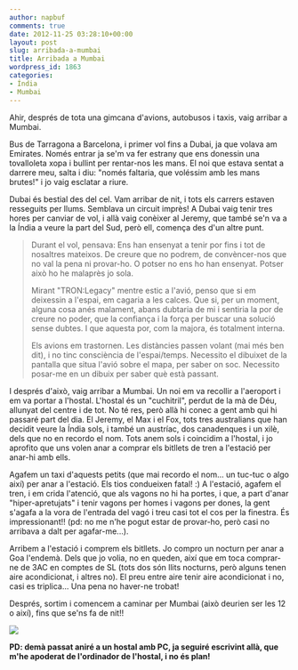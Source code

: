 ```yaml
---
author: napbuf
comments: true
date: 2012-11-25 03:28:10+00:00
layout: post
slug: arribada-a-mumbai
title: Arribada a Mumbai
wordpress_id: 1863
categories:
- Índia
- Mumbai
---
```


Ahir, després de tota una gimcana d'avions, autobusos i taxis, vaig arribar a Mumbai.

Bus de Tarragona a Barcelona, i primer vol fins a Dubai, ja que volava am Emirates. Només entrar ja se'm va fer estrany que ens donessin una tovalloleta xopa i bullint per rentar-nos les mans. El noi que estava sentat a darrere meu, salta i diu: "només faltaria, que voléssim amb les mans brutes!" i jo vaig esclatar a riure.

Dubai és bestial des del cel. Vam arribar de nit, i tots els carrers estaven resseguits per llums. Semblava un circuit imprès! A Dubai vaig tenir tres hores per canviar de vol, i allà vaig conèixer al Jeremy, que també se'n va a la Índia a veure la part del Sud, però ell, comença des d'un altre punt.


<blockquote>Durant el vol, pensava:
Ens han ensenyat a tenir por fins i tot de nosaltres mateixos. De creure que no podrem, de convèncer-nos que no val la pena ni provar-ho.
O potser no ens ho han ensenyat. Potser això ho he malaprès jo sola.

Mirant "TRON:Legacy" mentre estic a l'avió, penso que si em deixessin a l'espai, em cagaria a les calces. Que si, per un moment, alguna cosa anés malament, abans dubtaria de mi i sentiria la por de creure no poder, que la confiança i la força per buscar una solució sense dubtes. I que aquesta por, com la majora, és totalment interna.

Els avions em trastornen. Les distàncies passen volant (mai més ben dit), i no tinc consciència de l'espai/temps. Necessito el dibuixet de la pantalla que situa l'avió sobre el mapa, per saber on soc. Necessito posar-me en un dibuix per saber què està passant.</blockquote>



I després d'això, vaig arribar a Mumbai. Un noi em va recollir a l'aeroport i em va portar a l'hostal. L'hostal és un "cuchitril", perdut de la mà de Déu, allunyat del centre i de tot. No té res, però allà hi conec a gent amb qui hi passaré part del dia. El Jeremy, el Max i el Fox, tots tres australians que han decidit veure la Índia sols, i també un austríac, dos canadenques i un xilè, dels que no en recordo el nom. Tots anem sols i coincidim a l'hostal, i jo aprofito que uns volen anar a comprar els bitllets de tren a l'estació per anar-hi amb ells.

Agafem un taxi d'aquests petits (que mai recordo el nom... un tuc-tuc o algo així) per anar a l'estació. Els tios condueixen fatal! :) A l'estació, agafem el tren, i em crida l'atenció, que als vagons no hi ha portes, i que, a part d'anar "hiper-apretujats" i tenir vagons per homes i vagons per dones, la gent s'agafa a la vora de l'entrada del vagó i treu casi tot el cos per la finestra. És impressionant!! (pd: no me n'he pogut estar de provar-ho, però casi no arribava a dalt per agafar-me...).

Arribem a l'estació i comprem els bitllets. Jo compro un nocturn per anar a Goa l'endemà. Dels que jo volia, no en queden, així que em toca comprar-ne de 3AC en comptes de SL (tots dos són llits nocturns, però alguns tenen aire acondicionat, i altres no). El preu entre aire tenir aire acondicionat i no, casi es triplica... Una pena no haver-ne trobat!

Després, sortim i comencem a caminar per Mumbai (això deurien ser les 12 o així), fins que se'ns fa de nit!!

[![](http://napbuf.files.wordpress.com/2012/11/20121124_131259.jpg)](http://napbuf.wordpress.com/2012/11/25/arribada-a-mumbai/20121124_131259/#main)

**PD: demà passat aniré a un hostal amb PC, ja seguiré escrivint allà, que m'he apoderat de l'ordinador de l'hostal, i no és plan!**



